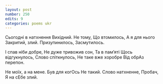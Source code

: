 ```yaml
---
layout: post
number: 250
edits: 9
categories: poems ukr
---
```


Сьогодні в натхнення 
Вихідний.
Не тому, 
Що втомилось,
А я для нього 
Закритий, злий.
Призупинилось, 
Засмутилось.

І спав ніби добре,
Не дуже тривожив сон,
Та в пам’яті 
Щось відгукнулось, 
Слово спіткнулось,
Не таке вже хоробре
Від обрАз перепон. 

Не моїх, а на мене. 
Був для когОсь 
Не такий.
Слово натхненне,
Пробач,
Я на сЕбе злий.

